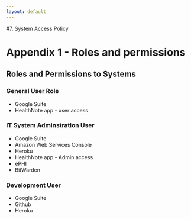 ```yaml
---
layout: default
---
```


#7. System Access Policy
# Appendix 1 - Roles and permissions

## Roles and Permissions to Systems

### General User Role
* Google Suite
* HealthNote app - user access

### IT System Adminstration User
* Google Suite
* Amazon Web Services Console
* Heroku
* HealthNote app - Admin access
* ePHI
* BitWarden

### Development User
* Google Suite
* Github
* Heroku